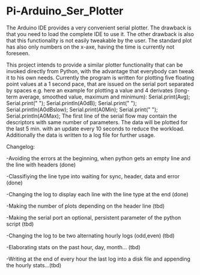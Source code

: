 # Pi-Arduino_Ser_Plotter
The Arduino IDE provides a very convenient serial plotter. The drawback is that you need to load the complete IDE to use it.
The other drawback is also that this functionality is not easily tweakable by the user.
The standard plot has also only numbers on the x-axe, having the time is currently not foreseen.

This project intends to provide a similar plotter functionality that can be invoked directly from Python, with the advantage that everybody can tweak it to his own needs.
Currently the program is written for plotting five floating point values at a 1 second pace, that are issued on the serial port separated by spaces e.g. here an example for plotting a value and 4 derivates (long-term average, smoothed value, maximum and minimum):
      Serial.print(Avg);  Serial.print(" "); Serial.println(A0dB); Serial.print(" "); Serial.println(A0dBslow); Serial.print(A0Min);   Serial.print(" "); 
       Serial.println(A0Max); 
The first line of the serial flow may contain the descriptors with same number of  parameters.
The data will be plotted for the last 5 min. with an update every 10 seconds to reduce the workload.
Additionally the data is written to a log file for further usage.

Changelog:

-Avoiding the errors at the beginning, when python gets an empty line and the line with headers (done)

-Classifiying the line type into waiting for sync, header, data and error (done)

-Changing the log to display each line with the line type at the end (done)

-Making the number of plots depending on the header line (tbd)

-Making the serial port an optional, persistent parameter of the python script (tbd)

-Changing the log to be two alternating hourly logs (odd,even) (tbd)

-Elaborating stats on the past hour, day, month... (tbd)

-Writing at the end of every hour the last log into a disk file and appending the hourly stats...(tbd)

